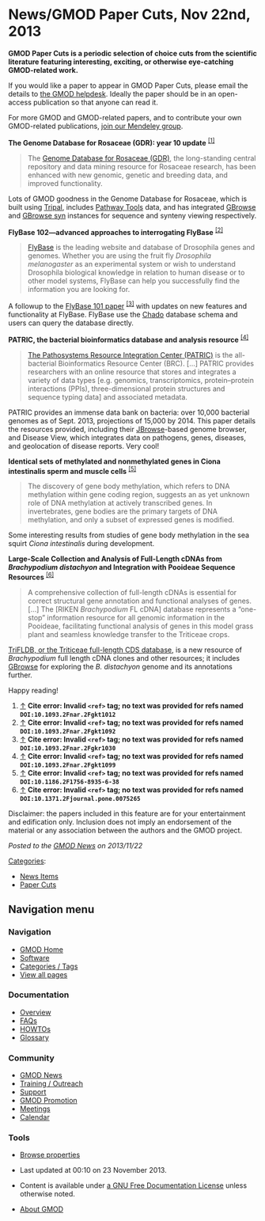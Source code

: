 



<span id="top"></span>




# <span dir="auto">News/GMOD Paper Cuts, Nov 22nd, 2013</span>









  

**GMOD Paper Cuts is a periodic selection of choice cuts from the
scientific literature featuring interesting, exciting, or otherwise
eye-catching GMOD-related work.**

If you would like a paper to appear in GMOD Paper Cuts, please email the
details to
<a href="mailto:help@gmod.org" class="external text" rel="nofollow">the
GMOD helpdesk</a>. Ideally the paper should be in an open-access
publication so that anyone can read it.

For more GMOD and GMOD-related papers, and to contribute your own
GMOD-related publications,
<a href="http://mnd.ly/WwRe8F" class="external text" rel="nofollow">join
our Mendeley group</a>.

  
**The Genome Database for Rosaceae (GDR): year 10 update**
<sup>[\[1\]](#cite_note-DOI:10.1093.2Fnar.2Fgkt1012-1)</sup>

> The <a href="http://www.rosaceae.org" class="external text"
> rel="nofollow">Genome Database for Rosaceae (GDR)</a>, the
> long-standing central repository and data mining resource for Rosaceae
> research, has been enhanced with new genomic, genetic and breeding
> data, and improved functionality.

Lots of GMOD goodness in the Genome Database for Rosaceae, which is
built using [Tripal](../Tripal.1 "Tripal"), includes [Pathway
Tools](../Pathway_Tools.1 "Pathway Tools") data, and has integrated
[GBrowse](../GBrowse.1 "GBrowse") and [GBrowse
syn](../GBrowse_syn.1 "GBrowse syn") instances for sequence and synteny
viewing respectively.

  
**FlyBase 102—advanced approaches to interrogating FlyBase**
<sup>[\[2\]](#cite_note-DOI:10.1093.2Fnar.2Fgkt1092-2)</sup>

> <a href="http://flybase.org" class="external text"
> rel="nofollow">FlyBase</a> is the leading website and database of
> Drosophila genes and genomes. Whether you are using the fruit fly
> *Drosophila melanogaster* as an experimental system or wish to
> understand Drosophila biological knowledge in relation to human
> disease or to other model systems, FlyBase can help you successfully
> find the information you are looking for.

A followup to the
<a href="http://nar.oxfordjournals.org/content/40/D1/D706.full"
class="external text" rel="nofollow">FlyBase 101 paper</a>
<sup>[\[3\]](#cite_note-DOI:10.1093.2Fnar.2Fgkr1030-3)</sup> with
updates on new features and functionality at FlyBase. FlyBase use the
<a href="../Chado" class="mw-redirect" title="Chado">Chado</a> database
schema and users can query the database directly.

  
**PATRIC, the bacterial bioinformatics database and analysis resource**
<sup>[\[4\]](#cite_note-DOI:10.1093.2Fnar.2Fgkt1099-4)</sup>

> <a href="http://www.patricbrc.org" class="external text"
> rel="nofollow">The Pathosystems Resource Integration Center (PATRIC)</a>
> is the all-bacterial Bioinformatics Resource Center (BRC). \[...\]
> PATRIC provides researchers with an online resource that stores and
> integrates a variety of data types \[e.g. genomics, transcriptomics,
> protein–protein interactions (PPIs), three-dimensional protein
> structures and sequence typing data\] and associated metadata.

PATRIC provides an immense data bank on bacteria: over 10,000 bacterial
genomes as of Sept. 2013, projections of 15,000 by 2014. This paper
details the resources provided, including their
[JBrowse](../JBrowse.1 "JBrowse")-based genome browser, and Disease
View, which integrates data on pathogens, genes, diseases, and
geolocation of disease reports. Very cool!

  
**Identical sets of methylated and nonmethylated genes in Ciona
intestinalis sperm and muscle cells**
<sup>[\[5\]](#cite_note-DOI:10.1186.2F1756-8935-6-38-5)</sup>

> The discovery of gene body methylation, which refers to DNA
> methylation within gene coding region, suggests an as yet unknown role
> of DNA methylation at actively transcribed genes. In invertebrates,
> gene bodies are the primary targets of DNA methylation, and only a
> subset of expressed genes is modified.

Some interesting results from studies of gene body methylation in the
sea squirt *Ciona intestinalis* during development.

  
**Large-Scale Collection and Analysis of Full-Length cDNAs from
*Brachypodium distachyon* and Integration with Pooideae Sequence
Resources**
<sup>[\[6\]](#cite_note-DOI:10.1371.2Fjournal.pone.0075265-6)</sup>

> A comprehensive collection of full-length cDNAs is essential for
> correct structural gene annotation and functional analyses of genes.
> \[...\] The \[RIKEN *Brachypodium* FL cDNA\] database represents a
> “one-stop” information resource for all genomic information in the
> Pooideae, facilitating functional analysis of genes in this model
> grass plant and seamless knowledge transfer to the Triticeae crops.

<a href="http://trifldb.psc.riken.jp/v3/index.pl" class="external text"
rel="nofollow">TriFLDB, or the Triticeae full-length CDS database</a>,
is a new resource of *Brachypodium* full length cDNA clones and other
resources; it includes [GBrowse](../GBrowse.1 "GBrowse") for exploring
the *B. distachyon* genome and its annotations further.

  
Happy reading!

  

1.  <span id="cite_note-DOI:10.1093.2Fnar.2Fgkt1012"><span class="mw-cite-backlink">[↑](#cite_ref-DOI:10.1093.2Fnar.2Fgkt1012_0)</span>
    **Cite error: Invalid `<ref>` tag; no text was provided for refs
    named `DOI:10.1093.2Fnar.2Fgkt1012`**</span>
2.  <span id="cite_note-DOI:10.1093.2Fnar.2Fgkt1092"><span class="mw-cite-backlink">[↑](#cite_ref-DOI:10.1093.2Fnar.2Fgkt1092_0)</span>
    **Cite error: Invalid `<ref>` tag; no text was provided for refs
    named `DOI:10.1093.2Fnar.2Fgkt1092`**</span>
3.  <span id="cite_note-DOI:10.1093.2Fnar.2Fgkr1030"><span class="mw-cite-backlink">[↑](#cite_ref-DOI:10.1093.2Fnar.2Fgkr1030_0)</span>
    **Cite error: Invalid `<ref>` tag; no text was provided for refs
    named `DOI:10.1093.2Fnar.2Fgkr1030`**</span>
4.  <span id="cite_note-DOI:10.1093.2Fnar.2Fgkt1099"><span class="mw-cite-backlink">[↑](#cite_ref-DOI:10.1093.2Fnar.2Fgkt1099_0)</span>
    **Cite error: Invalid `<ref>` tag; no text was provided for refs
    named `DOI:10.1093.2Fnar.2Fgkt1099`**</span>
5.  <span id="cite_note-DOI:10.1186.2F1756-8935-6-38"><span class="mw-cite-backlink">[↑](#cite_ref-DOI:10.1186.2F1756-8935-6-38_0)</span>
    **Cite error: Invalid `<ref>` tag; no text was provided for refs
    named `DOI:10.1186.2F1756-8935-6-38`**</span>
6.  <span id="cite_note-DOI:10.1371.2Fjournal.pone.0075265"><span class="mw-cite-backlink">[↑](#cite_ref-DOI:10.1371.2Fjournal.pone.0075265_0)</span>
    **Cite error: Invalid `<ref>` tag; no text was provided for refs
    named `DOI:10.1371.2Fjournal.pone.0075265`**</span>



Disclaimer: the papers included in this feature are for your
entertainment and edification only. Inclusion does not imply an
endorsement of the material or any association between the authors and
the GMOD project.



  



*Posted to the [GMOD News](../GMOD_News "GMOD News") on 2013/11/22*






[Categories](../Special%3ACategories "Special%3ACategories"):

- [News Items](../Category%3ANews_Items "Category%3ANews Items")
- [Paper Cuts](../Category%3APaper_Cuts "Category%3APaper Cuts")






## Navigation menu







<a href="../Main_Page"
style="background-image: url(../../images/GMOD-cogs.png);"
title="Visit the main page"></a>


### Navigation



- <span id="n-GMOD-Home">[GMOD Home](../Main_Page)</span>
- <span id="n-Software">[Software](../GMOD_Components)</span>
- <span id="n-Categories-.2F-Tags">[Categories /
  Tags](../Categories)</span>
- <span id="n-View-all-pages">[View all
  pages](../Special:AllPages)</span>




### Documentation



- <span id="n-Overview">[Overview](../Overview)</span>
- <span id="n-FAQs">[FAQs](../Category%3AFAQ)</span>
- <span id="n-HOWTOs">[HOWTOs](../Category%3AHOWTO)</span>
- <span id="n-Glossary">[Glossary](../Glossary)</span>




### Community



- <span id="n-GMOD-News">[GMOD News](../GMOD_News)</span>
- <span id="n-Training-.2F-Outreach">[Training /
  Outreach](../Training_and_Outreach)</span>
- <span id="n-Support">[Support](../Support)</span>
- <span id="n-GMOD-Promotion">[GMOD Promotion](../GMOD_Promotion)</span>
- <span id="n-Meetings">[Meetings](../Meetings)</span>
- <span id="n-Calendar">[Calendar](../Calendar)</span>




### Tools

- <span id="t-smwbrowselink"><a href="../Special%3ABrowse/News-2FGMOD_Paper_Cuts,_Nov_22nd,_2013"
  rel="smw-browse">Browse properties</a></span>



- <span id="footer-info-lastmod">Last updated at 00:10 on 23 November
  2013.</span>
<!-- - <span id="footer-info-viewcount">15,281 page views.</span> -->
- <span id="footer-info-copyright">Content is available under
  <a href="http://www.gnu.org/licenses/fdl-1.3.html" class="external"
  rel="nofollow">a GNU Free Documentation License</a> unless otherwise
  noted.</span>

<!-- -->

- <span id="footer-places-about">[About
  GMOD](../GMOD%3AAbout "GMOD%3AAbout")</span>

<!-- -->




